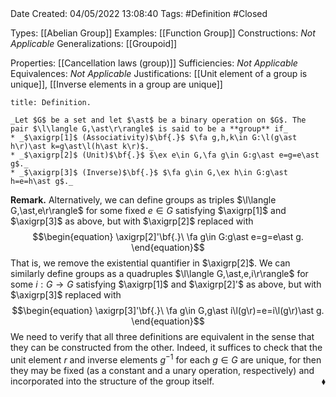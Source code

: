 <br />
<br />

Date Created: 04/05/2022 13:08:40
Tags: #Definition #Closed

Types: [[Abelian Group]]
Examples: [[Function Group]]
Constructions: _Not Applicable_
Generalizations: [[Groupoid]]

Properties: [[Cancellation laws (group)]]
Sufficiencies: _Not Applicable_
Equivalences: _Not Applicable_
Justifications: [[Unit element of a group is unique]], [[Inverse elements in a group are unique]]

``` ad-Definition
title: Definition.

_Let $G$ be a set and let $\ast$ be a binary operation on $G$. The pair $\l\langle G,\ast\r\rangle$ is said to be a **group** if_
* _$\axigrp[1]$ (Associativity)$\bf{.}$ $\fa g,h,k\in G:\l(g\ast h\r)\ast k=g\ast\l(h\ast k\r)$._
* _$\axigrp[2]$ (Unit)$\bf{.}$ $\ex e\in G,\fa g\in G:g\ast e=g=e\ast g$._
* _$\axigrp[3]$ (Inverse)$\bf{.}$ $\fa g\in G,\ex h\in G:g\ast h=e=h\ast g$._

```

**Remark.** Alternatively, we can define groups as triples $\l\langle G,\ast,e\r\rangle$ for some fixed $e\in G$ satisfying $\axigrp[1]$ and $\axigrp[3]$ as above, but with $\axigrp[2]$ replaced with
$$\begin{equation}
    \axigrp[2]'\bf{.}\ \fa g\in G:g\ast e=g=e\ast g.
\end{equation}$$
That is, we remove the existential quantifier in $\axigrp[2]$. We can similarly define groups as a quadruples $\l\langle G,\ast,e,i\r\rangle$ for some $i:G\to G$ satisfying $\axigrp[1]$ and $\axigrp[2]'$ as above, but with $\axigrp[3]$ replaced with
$$\begin{equation}
    \axigrp[3]'\bf{.}\ \fa g\in G,g\ast i\l(g\r)=e=i\l(g\r)\ast g.
\end{equation}$$
We need to verify that all three definitions are equivalent in the sense that they can be constructed from the other. Indeed, it suffices to check that the unit element $r$ and inverse elements $g^{-1}$ for each $g\in G$ are unique, for then they may be fixed (as a constant and a unary operation, respectively) and incorporated into the structure of the group itself.<span style="float:right;">$\blacklozenge$</span>
